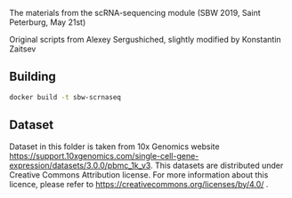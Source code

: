 The materials from the scRNA-sequencing module (SBW 2019, Saint Peterburg, May 21st)

Original scripts from Alexey Sergushiched, slightly modified by Konstantin Zaitsev

## Building

```bash
docker build -t sbw-scrnaseq
```

## Dataset

Dataset in this folder is taken from 10x Genomics website https://support.10xgenomics.com/single-cell-gene-expression/datasets/3.0.0/pbmc_1k_v3. This datasets are distributed under Creative Commons Attribution license. For more information about this licence, please refer to https://creativecommons.org/licenses/by/4.0/ .


